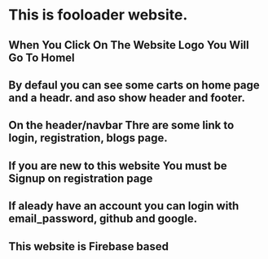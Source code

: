 # This is fooloader website.
## When You Click On The Website Logo You Will Go To Homel
## By defaul you can see some carts on home page and a headr. and aso show header and footer.
## On the header/navbar Thre are some link to login, registration, blogs page.
## If you are new to this website You must be Signup on registration page
## If aleady have an account you can login with email_password, github and google.
## This website is Firebase based